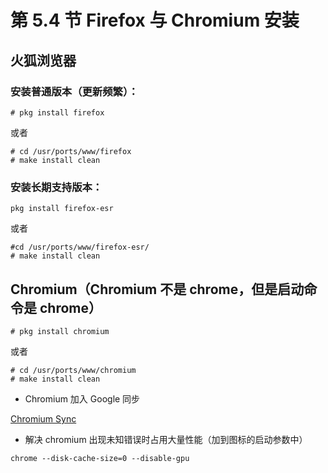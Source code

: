 # 第 5.4 节 Firefox 与 Chromium 安装

## 火狐浏览器

### 安装普通版本（更新频繁）：

```shell-session
# pkg install firefox
```

或者

```shell-session
# cd /usr/ports/www/firefox
# make install clean
```

### 安装长期支持版本：

```shell-session
pkg install firefox-esr
```

或者

```shell-session
#cd /usr/ports/www/firefox-esr/
# make install clean
```

## Chromium（Chromium 不是 chrome，但是启动命令是 chrome）

```shell-session
# pkg install chromium 
```

或者

```shell-session
# cd /usr/ports/www/chromium
# make install clean
```

- Chromium 加入 Google 同步

 [Chromium Sync](https://www.learningtopi.com/sbc/chromium-sync/)

- 解决 chromium 出现未知错误时占用大量性能（加到图标的启动参数中）

```shell-session
chrome --disk-cache-size=0 --disable-gpu
```
